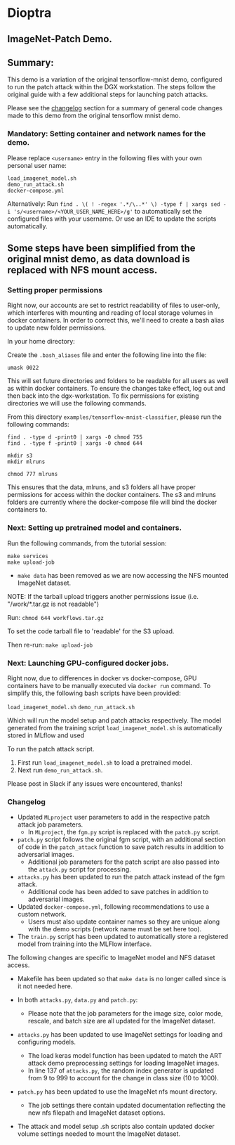 # Dioptra
## ImageNet-Patch Demo.

## Summary:

This demo is a variation of the original tensorflow-mnist demo, configured to run the patch attack within the DGX workstation.
The steps follow the original guide with a few additional steps for launching patch attacks.

Please see the [changelog](#changelog) section for a summary of general code changes made to this demo from the original tensorflow mnist demo.


### Mandatory: Setting container and network names for the demo.

Please replace `<username>` entry in the following files with your own personal user name:

```
load_imagenet_model.sh
demo_run_attack.sh
docker-compose.yml
```

Alternatively: Run `find . \( ! -regex '.*/\..*' \) -type f | xargs sed -i 's/<username>/<YOUR_USER_NAME_HERE>/g'` to
automatically set the configured files with your username. Or use an IDE to update the scripts automatically.

## Some steps have been simplified from the original mnist demo, as data download is replaced with NFS mount access.

### Setting proper permissions

Right now, our accounts are set to restrict readability of files to user-only, which interferes with mounting and
reading of local storage volumes in docker containers. In order to correct this, we'll need to create
a bash alias to update new folder permissions.

In your home directory:

Create the  `.bash_aliases` file and enter the following line into the file:

`umask 0022`

This will set future directories and folders to be readable for all users as well as within docker containers.
To ensure the changes take effect, log out and then back into the dgx-workstation.
To fix permissions for existing directories we will use the following commands.


From this directory `examples/tensorflow-mnist-classifier`, please run the following commands:

```
find . -type d -print0 | xargs -0 chmod 755
find . -type f -print0 | xargs -0 chmod 644

mkdir s3
mkdir mlruns

chmod 777 mlruns

```

This ensures that the data, mlruns, and s3 folders all have proper permissions for access within the docker containers.
The s3 and mlruns folders are currently where the docker-compose file will bind the docker containers to.

### Next: Setting up pretrained model and containers.

Run the following commands, from the tutorial session:


```
make services
make upload-job

```

* `make data` has been removed as we are now accessing the NFS mounted ImageNet dataset.

NOTE: If the tarball upload triggers another permissions issue (i.e. "/work/*.tar.gz is not readable")

Run: `chmod 644 workflows.tar.gz`

To set the code tarball file to 'readable' for the S3 upload.

Then re-run: `make upload-job`

### Next: Launching GPU-configured docker jobs.

Right now, due to differences in docker vs docker-compose, GPU containers have to be manually executed via `docker run`
command. To simplify this, the following bash scripts have been provided:

`load_imagenet_model.sh`
`demo_run_attack.sh`

Which will run the model setup and patch attacks respectively. The model
generated from the training script `load_imagenet_model.sh` is automatically stored in MLflow and used 

To run the patch attack script.
1. First run `load_imagenet_model.sh` to load a pretrained model.
5. Next run `demo_run_attack.sh`.


Please post in Slack if any issues were encountered, thanks!

### Changelog
 - Updated `MLproject` user parameters to add in the respective patch attack job parameters.
     - In `MLproject`, the `fgm.py` script is replaced with the `patch.py` script.
 - `patch.py` script follows the original fgm script, with an additional section of code in the `patch_attack` function to save patch results in addition to adversarial images.
    - Additional job parameters for the patch script are also passed into the `attack.py` script for processing.
 - `attacks.py` has been updated to run the patch attack instead of the fgm attack.
    - Additional code has been added to save patches in addition to adversarial images.
 - Updated `docker-compose.yml`, following recommendations to use a custom network.
    - Users must also update container names so they are unique along with the demo scripts (network name must be set here too).
 - The `train.py` script has been updated to automatically store a registered model from training into the MLFlow interface.

The following changes are specific to ImageNet model and NFS dataset access.
 - Makefile has been updated so that `make data` is no longer called since is it not needed here.

 - In both `attacks.py`, `data.py` and `patch.py`:
    - Please note that the job parameters for the image size, color mode, rescale, and batch size are all updated for the ImageNet dataset.

  - `attacks.py` has been updated to use ImageNet settings for loading and configuring models.
    - The load keras model function has been updated to match the ART attack demo preprocessing settings for loading ImageNet images.
    - In line 137 of `attacks.py`, the random index generator is updated from 9 to 999 to account for the change in class size (10 to 1000).

 - `patch.py` has been updated to use the ImageNet nfs mount directory.
    - The job settings there contain updated documentation reflecting the new nfs filepath and ImageNet dataset options.
 - The attack and model setup .sh scripts also contain updated docker volume settings needed to mount the ImageNet dataset.
